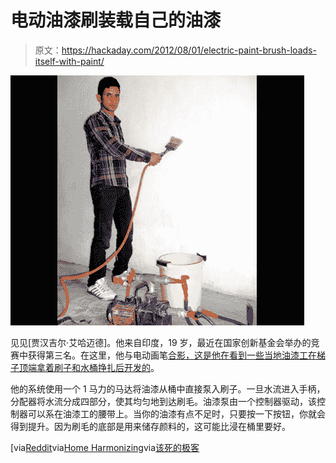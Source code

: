 # 电动油漆刷装载自己的油漆

> 原文：<https://hackaday.com/2012/08/01/electric-paint-brush-loads-itself-with-paint/>

![](img/d0fee536f15000031d7deb1de3d93350.png "electric-paint-brush")

见见[贾汉吉尔·艾哈迈德]。他来自印度，19 岁，最近在国家创新基金会举办的竞赛中获得第三名。在这里，他与电动画笔[合影，这是他在看到一些当地油漆工在梯子顶端拿着刷子和水桶挣扎后开发的](http://6award.nif.org.in/awardprofile-details.php?profile_id=11&page=1&st_id=11)。

他的系统使用一个 1 马力的马达将油漆从桶中直接泵入刷子。一旦水流进入手柄，分配器将水流分成四部分，使其均匀地到达刷毛。油漆泵由一个控制器驱动，该控制器可以系在油漆工的腰带上。当你的油漆有点不足时，只要按一下按钮，你就会得到提升。因为刷毛的底部是用来储存颜料的，这可能比浸在桶里要好。

[via[Reddit](http://www.reddit.com/r/gadgets/comments/xgc7k/electric_painting_brush_by_indian_student_to_make/)via[Home Harmonizing](http://www.homeharmonizing.com/2012/07/31/electric-painting-brush-by-indian-student-to-make-your-job-easier/)via[该死的极客](http://www.damngeeky.com/2012/07/30/a-19-year-old-indian-student-develops-electric-painting-brush.html)